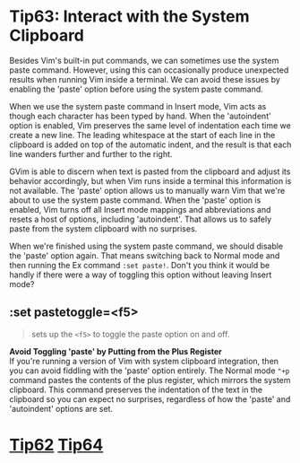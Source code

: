 # Tip63: Interact with the System Clipboard  
Besides Vim's built-in put commands, we can sometimes use the system paste command. However, using this can occasionally produce unexpected results when running Vim inside a terminal. We can avoid these issues by enabling the 'paste' option before using the system paste command.  
  
When we use the system paste command in Insert mode, Vim acts as though each character has been typed by hand. When the 'autoindent' option is enabled, Vim preserves the same level of indentation each time we create a new line. The leading whitespace at the start of each line in the clipboard is added on top of the automatic indent, and the result is that each line wanders further and further to the right.  
  
GVim is able to discern when text is pasted from the clipboard and adjust its behavior accordingly, but when Vim runs inside a terminal this information is not available. The 'paste' option allows us to manually warn Vim that we're about to use the system paste command. When the 'paste' option is enabled, Vim turns off all Insert mode mappings and abbreviations and resets a host of options, including 'autoindent'. That allows us to safely paste from the system clipboard with no surprises.  
  
When we're finished using the system paste command, we should disable the 'paste' option again. That means switching back to Normal mode and then running the Ex command `:set paste!`. Don't you think it would be handly if there were a way of toggling this option without leaving Insert mode?  
  
## :set pastetoggle=&lt;f5&gt;  
>sets up the `<f5>` to toggle the paste option on and off.  
  
**Avoid Toggling 'paste' by Putting from the Plus Register**  
If you're running a version of Vim with system clipboard integration, then you can avoid fiddling with the 'paste' option entirely. The Normal mode `"+p` command pastes the contents of the plus register, which mirrors the system clipboard. This command preserves the indentation of the text in the clipboard so you can expect no surprises, regardless of how the 'paste' and 'autoindent' options are set.  
  
# [Tip62](tip62.md) [Tip64](tip64.md)
